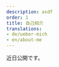 ```yaml
---
description: asdf
order: 1
title: 自己紹介
translations:
- de/ueber-mich
- en/about-me
---
```


近日公開です。
